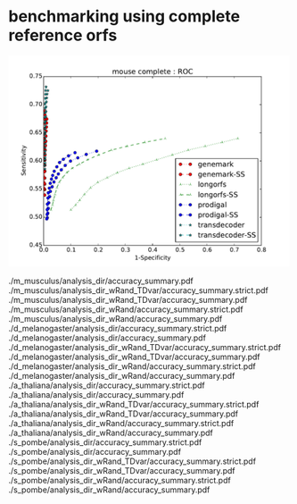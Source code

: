 # benchmarking using complete reference orfs


<img src="m_musculus/analysis_dir/accuracy_summary.strict.pdf" />


./m_musculus/analysis_dir/accuracy_summary.pdf
./m_musculus/analysis_dir_wRand_TDvar/accuracy_summary.strict.pdf
./m_musculus/analysis_dir_wRand_TDvar/accuracy_summary.pdf
./m_musculus/analysis_dir_wRand/accuracy_summary.strict.pdf
./m_musculus/analysis_dir_wRand/accuracy_summary.pdf
./d_melanogaster/analysis_dir/accuracy_summary.strict.pdf
./d_melanogaster/analysis_dir/accuracy_summary.pdf
./d_melanogaster/analysis_dir_wRand_TDvar/accuracy_summary.strict.pdf
./d_melanogaster/analysis_dir_wRand_TDvar/accuracy_summary.pdf
./d_melanogaster/analysis_dir_wRand/accuracy_summary.strict.pdf
./d_melanogaster/analysis_dir_wRand/accuracy_summary.pdf
./a_thaliana/analysis_dir/accuracy_summary.strict.pdf
./a_thaliana/analysis_dir/accuracy_summary.pdf
./a_thaliana/analysis_dir_wRand_TDvar/accuracy_summary.strict.pdf
./a_thaliana/analysis_dir_wRand_TDvar/accuracy_summary.pdf
./a_thaliana/analysis_dir_wRand/accuracy_summary.strict.pdf
./a_thaliana/analysis_dir_wRand/accuracy_summary.pdf
./s_pombe/analysis_dir/accuracy_summary.strict.pdf
./s_pombe/analysis_dir/accuracy_summary.pdf
./s_pombe/analysis_dir_wRand_TDvar/accuracy_summary.strict.pdf
./s_pombe/analysis_dir_wRand_TDvar/accuracy_summary.pdf
./s_pombe/analysis_dir_wRand/accuracy_summary.strict.pdf
./s_pombe/analysis_dir_wRand/accuracy_summary.pdf
